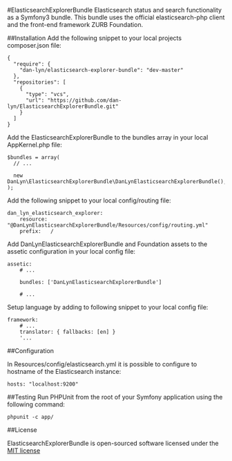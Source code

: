 #ElasticsearchExplorerBundle
Elasticsearch status and search functionality as a Symfony3 bundle. This bundle uses the official elasticsearch-php client and the front-end framework ZURB Foundation.

##Installation
Add the following snippet to your local projects composer.json file:
```
{
  "require": {
    "dan-lyn/elasticsearch-explorer-bundle": "dev-master"
  },
  "repositories": [
    {
      "type": "vcs",
      "url": "https://github.com/dan-lyn/ElasticsearchExplorerBundle.git"
    }
  ]
}
```

Add the ElasticsearchExplorerBundle to the bundles array in your local AppKernel.php file:
```
$bundles = array(
  // ...

  new DanLyn\ElasticsearchExplorerBundle\DanLynElasticsearchExplorerBundle(),
);
```

Add the following snippet to your local config/routing file:
```
dan_lyn_elasticsearch_explorer:
    resource: "@DanLynElasticsearchExplorerBundle/Resources/config/routing.yml"
    prefix:   /
```

Add DanLynElasticsearchExplorerBundle and Foundation assets to the assetic configuration in your local config file:
```
assetic:
    # ...

    bundles: ['DanLynElasticsearchExplorerBundle']

    # ...
```

Setup language by adding to following snippet to your local config file:
```
framework:
    # ...
    translator: { fallbacks: [en] }
    '...
```

##Configuration

In Resources/config/elasticsearch.yml it is possible to configure to hostname of the Elasticsearch instance:
```
hosts: "localhost:9200"
```

##Testing
Run PHPUnit from the root of your Symfony application using the following command:
```
phpunit -c app/
```

##License

ElasticsearchExplorerBundle is open-sourced software licensed under the [MIT license](http://opensource.org/licenses/MIT)
